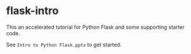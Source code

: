 # flask-intro

This an accelerated tutorial for Python Flask and some supporting starter code.

See `Intro to Python Flask.pptx` to get started.

